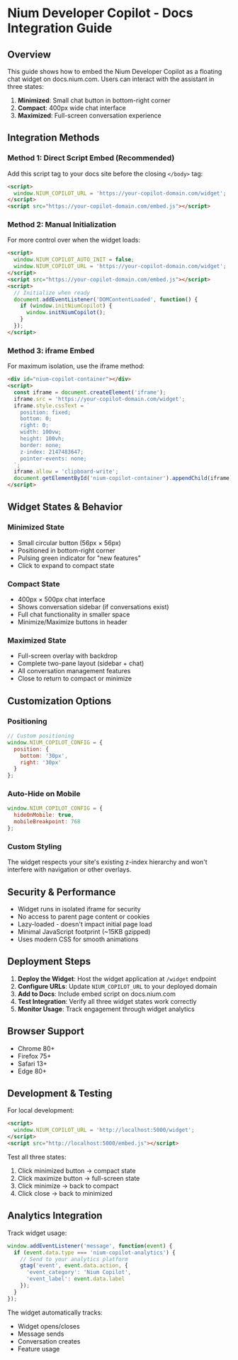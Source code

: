 # Nium Developer Copilot - Docs Integration Guide

## Overview

This guide shows how to embed the Nium Developer Copilot as a floating chat widget on docs.nium.com. Users can interact with the assistant in three states:

1. **Minimized**: Small chat button in bottom-right corner
2. **Compact**: 400px wide chat interface 
3. **Maximized**: Full-screen conversation experience

## Integration Methods

### Method 1: Direct Script Embed (Recommended)

Add this script tag to your docs site before the closing `</body>` tag:

```html
<script>
  window.NIUM_COPILOT_URL = 'https://your-copilot-domain.com/widget';
</script>
<script src="https://your-copilot-domain.com/embed.js"></script>
```

### Method 2: Manual Initialization

For more control over when the widget loads:

```html
<script>
  window.NIUM_COPILOT_AUTO_INIT = false;
  window.NIUM_COPILOT_URL = 'https://your-copilot-domain.com/widget';
</script>
<script src="https://your-copilot-domain.com/embed.js"></script>
<script>
  // Initialize when ready
  document.addEventListener('DOMContentLoaded', function() {
    if (window.initNiumCopilot) {
      window.initNiumCopilot();
    }
  });
</script>
```

### Method 3: iframe Embed

For maximum isolation, use the iframe method:

```html
<div id="nium-copilot-container"></div>
<script>
  const iframe = document.createElement('iframe');
  iframe.src = 'https://your-copilot-domain.com/widget';
  iframe.style.cssText = `
    position: fixed;
    bottom: 0;
    right: 0;
    width: 100vw;
    height: 100vh;
    border: none;
    z-index: 2147483647;
    pointer-events: none;
  `;
  iframe.allow = 'clipboard-write';
  document.getElementById('nium-copilot-container').appendChild(iframe);
</script>
```

## Widget States & Behavior

### Minimized State
- Small circular button (56px × 56px)
- Positioned in bottom-right corner
- Pulsing green indicator for "new features"
- Click to expand to compact state

### Compact State  
- 400px × 500px chat interface
- Shows conversation sidebar (if conversations exist)
- Full chat functionality in smaller space
- Minimize/Maximize buttons in header

### Maximized State
- Full-screen overlay with backdrop
- Complete two-pane layout (sidebar + chat)
- All conversation management features
- Close to return to compact or minimize

## Customization Options

### Positioning
```javascript
// Custom positioning
window.NIUM_COPILOT_CONFIG = {
  position: {
    bottom: '30px',
    right: '30px'
  }
};
```

### Auto-Hide on Mobile
```javascript
window.NIUM_COPILOT_CONFIG = {
  hideOnMobile: true,
  mobileBreakpoint: 768
};
```

### Custom Styling
The widget respects your site's existing z-index hierarchy and won't interfere with navigation or other overlays.

## Security & Performance

- Widget runs in isolated iframe for security
- No access to parent page content or cookies  
- Lazy-loaded - doesn't impact initial page load
- Minimal JavaScript footprint (~15KB gzipped)
- Uses modern CSS for smooth animations

## Deployment Steps

1. **Deploy the Widget**: Host the widget application at `/widget` endpoint
2. **Configure URLs**: Update `NIUM_COPILOT_URL` to your deployed domain
3. **Add to Docs**: Include embed script on docs.nium.com
4. **Test Integration**: Verify all three widget states work correctly
5. **Monitor Usage**: Track engagement through widget analytics

## Browser Support

- Chrome 80+
- Firefox 75+  
- Safari 13+
- Edge 80+

## Development & Testing

For local development:
```html
<script>
  window.NIUM_COPILOT_URL = 'http://localhost:5000/widget';
</script>
<script src="http://localhost:5000/embed.js"></script>
```

Test all three states:
1. Click minimized button → compact state
2. Click maximize button → full-screen state  
3. Click minimize → back to compact
4. Click close → back to minimized

## Analytics Integration

Track widget usage:
```javascript
window.addEventListener('message', function(event) {
  if (event.data.type === 'nium-copilot-analytics') {
    // Send to your analytics platform
    gtag('event', event.data.action, {
      'event_category': 'Nium Copilot',
      'event_label': event.data.label
    });
  }
});
```

The widget automatically tracks:
- Widget opens/closes
- Message sends
- Conversation creates
- Feature usage